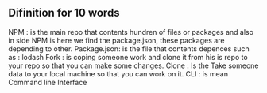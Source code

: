 ## Difinition for 10 words

NPM : is the main repo that contents hundren of files or packages and also in side NPM is here we find the package.json, these packages are depending to other. 
Package.json: is the file that contents depences such as : lodash
Fork : is coping someone work and clone it from his is repo to your repo so that you can make some changes.
Clone : Is the Take someone data to your local machine so that you can work on it.
 CLI : is mean Command line Interface
 
